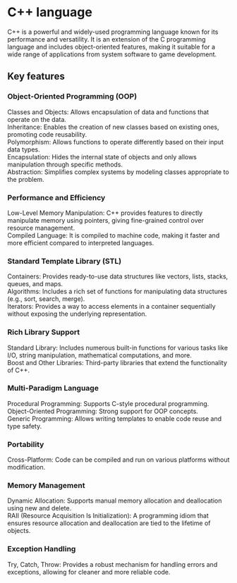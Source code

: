 # C++ language 

C++ is a powerful and widely-used programming language known for its performance and versatility. 
It is an extension of the C programming language and includes object-oriented features, making it suitable for a wide range of applications from system software to game development. 

<h2>Key features</h2> 

<h3>Object-Oriented Programming (OOP)</h3>

<p>
Classes and Objects: Allows encapsulation of data and functions that operate on the data.
<br>
Inheritance: Enables the creation of new classes based on existing ones, promoting code reusability.
<br>
Polymorphism: Allows functions to operate differently based on their input data types.
<br>
Encapsulation: Hides the internal state of objects and only allows manipulation through specific methods.
<br>
Abstraction: Simplifies complex systems by modeling classes appropriate to the problem.
</p>

<h3>Performance and Efficiency</h3>

Low-Level Memory Manipulation: C++ provides features to directly manipulate memory using pointers, giving fine-grained control over resource management.
<br>
Compiled Language: It is compiled to machine code, making it faster and more efficient compared to interpreted languages.

<h3> Standard Template Library (STL)</h3>
Containers: Provides ready-to-use data structures like vectors, lists, stacks, queues, and maps.
<br>
Algorithms: Includes a rich set of functions for manipulating data structures (e.g., sort, search, merge).
<br>
Iterators: Provides a way to access elements in a container sequentially without exposing the underlying representation.

<h3>Rich Library Support</h3>

Standard Library: Includes numerous built-in functions for various tasks like I/O, string manipulation, mathematical computations, and more.
<br>
Boost and Other Libraries: Third-party libraries that extend the functionality of C++.

<h3>Multi-Paradigm Language</h3>

Procedural Programming: Supports C-style procedural programming.
<br>
Object-Oriented Programming: Strong support for OOP concepts.
<br>
Generic Programming: Allows writing templates to enable code reuse and type safety.

<h3>Portability</h3> 
Cross-Platform: Code can be compiled and run on various platforms without modification.

<h3>Memory Management</h3> 
Dynamic Allocation: Supports manual memory allocation and deallocation using new and delete.
<br>
RAII (Resource Acquisition Is Initialization): A programming idiom that ensures resource allocation and deallocation are tied to the lifetime of objects.

<h3>Exception Handling</h3> 
Try, Catch, Throw: Provides a robust mechanism for handling errors and exceptions, allowing for cleaner and more reliable code.
